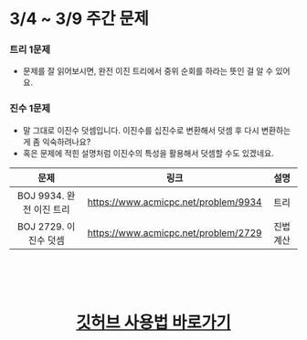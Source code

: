 # 3/4 ~ 3/9 주간 문제
### 트리 1문제
  - 문제를 잘 읽어보시면, 완전 이진 트리에서 중위 순회를 하라는 뜻인 걸 알 수 있어요.
### 진수 1문제
  - 말 그대로 이진수 덧셈입니다. 이진수를 십진수로 변환해서 덧셈 후 다시 변환하는게 좀 익숙하려나요?
  - 혹은 문제에 적힌 설명처럼 이진수의 특성을 활용해서 덧셈할 수도 있겠네요. 

<center>

|문제|링크|설명|
|:---:|:---:|:---:|
|BOJ 9934. 완전 이진 트리|https://www.acmicpc.net/problem/9934|트리|
|BOJ 2729. 이진수 덧셈|https://www.acmicpc.net/problem/2729|진법 계산|

</center>
<br>
<br>
<br>
<center>

# [깃허브 사용법 바로가기](GUIDE.md)

</center>
